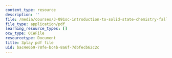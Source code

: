 ```yaml
---
content_type: resource
description: ''
file: /media/courses/3-091sc-introduction-to-solid-state-chemistry-fall-2010/bac4e65978febc4b8a6f7dbfecb62c2c_FVzaznYPCes.pdf
file_type: application/pdf
learning_resource_types: []
ocw_type: OCWFile
resourcetype: Document
title: 3play pdf file
uid: bac4e659-78fe-bc4b-8a6f-7dbfecb62c2c
---
```

